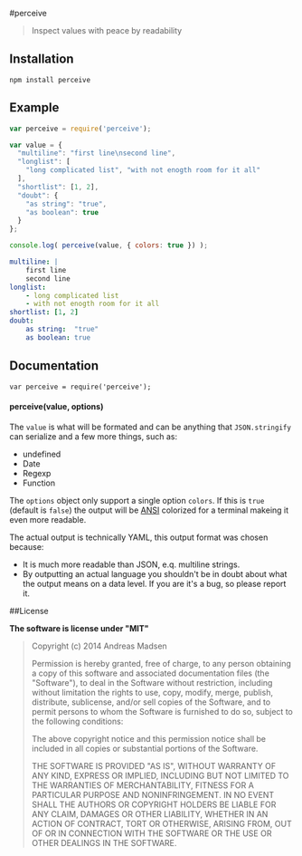 #perceive

> Inspect values with peace by readability

## Installation

```sheel
npm install perceive
```

## Example

```javascript
var perceive = require('perceive');

var value = {
  "multiline": "first line\nsecond line",
  "longlist": [
    "long complicated list", "with not enogth room for it all"
  ],
  "shortlist": [1, 2],
  "doubt": {
    "as string": "true",
    "as boolean": true
  }
};

console.log( perceive(value, { colors: true }) );
```

```yaml
multiline: |
    first line
    second line
longlist:
    - long complicated list
    - with not enogth room for it all
shortlist: [1, 2]
doubt:
    as string:  "true"
    as boolean: true
```

## Documentation

```
var perceive = require('perceive');
```

#### perceive(value, options)

The `value` is what will be formated and can be anything that `JSON.stringify`
can serialize and a few more things, such as:

* undefined
* Date
* Regexp
* Function

The `options` object only support a single option `colors`. If this is `true`
(default is `false`) the output will be [ANSI](http://en.wikipedia.org/wiki/ANSI_escape_code)
colorized for a terminal makeing it even more readable.

The actual output is technically YAML, this output format was chosen because:

* It is much more readable than JSON, e.q. multiline strings.
* By outputting an actual language you shouldn't be in doubt about what the
output means on a data level. If you are it's a bug, so please report it.

##License

**The software is license under "MIT"**

> Copyright (c) 2014 Andreas Madsen
>
> Permission is hereby granted, free of charge, to any person obtaining a copy
> of this software and associated documentation files (the "Software"), to deal
> in the Software without restriction, including without limitation the rights
> to use, copy, modify, merge, publish, distribute, sublicense, and/or sell
> copies of the Software, and to permit persons to whom the Software is
> furnished to do so, subject to the following conditions:
>
> The above copyright notice and this permission notice shall be included in
> all copies or substantial portions of the Software.
>
> THE SOFTWARE IS PROVIDED "AS IS", WITHOUT WARRANTY OF ANY KIND, EXPRESS OR
> IMPLIED, INCLUDING BUT NOT LIMITED TO THE WARRANTIES OF MERCHANTABILITY,
> FITNESS FOR A PARTICULAR PURPOSE AND NONINFRINGEMENT. IN NO EVENT SHALL THE
> AUTHORS OR COPYRIGHT HOLDERS BE LIABLE FOR ANY CLAIM, DAMAGES OR OTHER
> LIABILITY, WHETHER IN AN ACTION OF CONTRACT, TORT OR OTHERWISE, ARISING FROM,
> OUT OF OR IN CONNECTION WITH THE SOFTWARE OR THE USE OR OTHER DEALINGS IN
> THE SOFTWARE.
